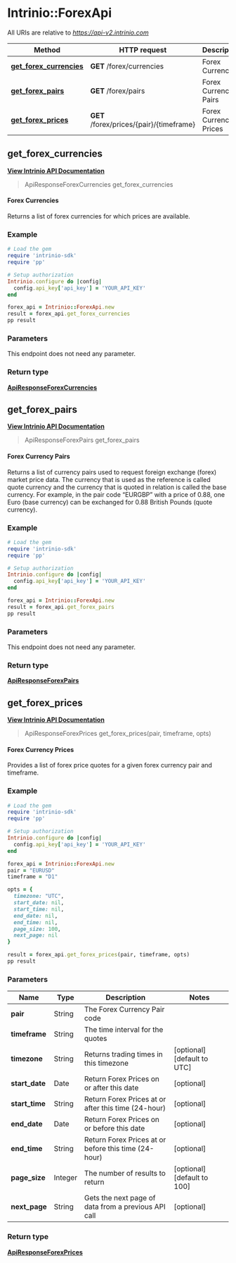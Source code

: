 # Intrinio::ForexApi

All URIs are relative to *https://api-v2.intrinio.com*

Method | HTTP request | Description
------------- | ------------- | -------------
[**get_forex_currencies**](ForexApi.md#get_forex_currencies) | **GET** /forex/currencies | Forex Currencies
[**get_forex_pairs**](ForexApi.md#get_forex_pairs) | **GET** /forex/pairs | Forex Currency Pairs
[**get_forex_prices**](ForexApi.md#get_forex_prices) | **GET** /forex/prices/{pair}/{timeframe} | Forex Currency Prices



[//]: # (START_OPERATION)

[//]: # (CLASS:Intrinio::ForexApi)

[//]: # (METHOD:get_forex_currencies)

[//]: # (RETURN_TYPE:Intrinio::ApiResponseForexCurrencies)

[//]: # (RETURN_TYPE_KIND:object)

[//]: # (RETURN_TYPE_DOC:ApiResponseForexCurrencies.md)

[//]: # (OPERATION:get_forex_currencies_v2)

[//]: # (ENDPOINT:/forex/currencies)

[//]: # (DOCUMENT_LINK:ForexApi.md#get_forex_currencies)

## **get_forex_currencies**

[**View Intrinio API Documentation**](https://docs.intrinio.com/documentation/ruby/get_forex_currencies_v2)

[//]: # (START_OVERVIEW)

> ApiResponseForexCurrencies get_forex_currencies

#### Forex Currencies


Returns a list of forex currencies for which prices are available.

[//]: # (END_OVERVIEW)

### Example

[//]: # (START_CODE_EXAMPLE)

```ruby
# Load the gem
require 'intrinio-sdk'
require 'pp'

# Setup authorization
Intrinio.configure do |config|
  config.api_key['api_key'] = 'YOUR_API_KEY'
end

forex_api = Intrinio::ForexApi.new
result = forex_api.get_forex_currencies
pp result
```

[//]: # (END_CODE_EXAMPLE)

[//]: # (START_DEFINITION)

### Parameters

[//]: # (START_PARAMETERS)

This endpoint does not need any parameter.

[//]: # (END_PARAMETERS)

### Return type

[**ApiResponseForexCurrencies**](ApiResponseForexCurrencies.md)

[//]: # (END_OPERATION)


[//]: # (START_OPERATION)

[//]: # (CLASS:Intrinio::ForexApi)

[//]: # (METHOD:get_forex_pairs)

[//]: # (RETURN_TYPE:Intrinio::ApiResponseForexPairs)

[//]: # (RETURN_TYPE_KIND:object)

[//]: # (RETURN_TYPE_DOC:ApiResponseForexPairs.md)

[//]: # (OPERATION:get_forex_pairs_v2)

[//]: # (ENDPOINT:/forex/pairs)

[//]: # (DOCUMENT_LINK:ForexApi.md#get_forex_pairs)

## **get_forex_pairs**

[**View Intrinio API Documentation**](https://docs.intrinio.com/documentation/ruby/get_forex_pairs_v2)

[//]: # (START_OVERVIEW)

> ApiResponseForexPairs get_forex_pairs

#### Forex Currency Pairs


Returns a list of currency pairs used to request foreign exchange (forex) market price data. The currency that is used as the reference is called quote currency and the currency that is quoted in relation is called the base currency. For example, in the pair code “EURGBP” with a price of 0.88, one Euro (base currency) can be exchanged for 0.88 British Pounds (quote currency).

[//]: # (END_OVERVIEW)

### Example

[//]: # (START_CODE_EXAMPLE)

```ruby
# Load the gem
require 'intrinio-sdk'
require 'pp'

# Setup authorization
Intrinio.configure do |config|
  config.api_key['api_key'] = 'YOUR_API_KEY'
end

forex_api = Intrinio::ForexApi.new
result = forex_api.get_forex_pairs
pp result
```

[//]: # (END_CODE_EXAMPLE)

[//]: # (START_DEFINITION)

### Parameters

[//]: # (START_PARAMETERS)

This endpoint does not need any parameter.

[//]: # (END_PARAMETERS)

### Return type

[**ApiResponseForexPairs**](ApiResponseForexPairs.md)

[//]: # (END_OPERATION)


[//]: # (START_OPERATION)

[//]: # (CLASS:Intrinio::ForexApi)

[//]: # (METHOD:get_forex_prices)

[//]: # (RETURN_TYPE:Intrinio::ApiResponseForexPrices)

[//]: # (RETURN_TYPE_KIND:object)

[//]: # (RETURN_TYPE_DOC:ApiResponseForexPrices.md)

[//]: # (OPERATION:get_forex_prices_v2)

[//]: # (ENDPOINT:/forex/prices/{pair}/{timeframe})

[//]: # (DOCUMENT_LINK:ForexApi.md#get_forex_prices)

## **get_forex_prices**

[**View Intrinio API Documentation**](https://docs.intrinio.com/documentation/ruby/get_forex_prices_v2)

[//]: # (START_OVERVIEW)

> ApiResponseForexPrices get_forex_prices(pair, timeframe, opts)

#### Forex Currency Prices


Provides a list of forex price quotes for a given forex currency pair and timeframe.

[//]: # (END_OVERVIEW)

### Example

[//]: # (START_CODE_EXAMPLE)

```ruby
# Load the gem
require 'intrinio-sdk'
require 'pp'

# Setup authorization
Intrinio.configure do |config|
  config.api_key['api_key'] = 'YOUR_API_KEY'
end

forex_api = Intrinio::ForexApi.new
pair = "EURUSD"
timeframe = "D1"

opts = {
  timezone: "UTC",
  start_date: nil,
  start_time: nil,
  end_date: nil,
  end_time: nil,
  page_size: 100,
  next_page: nil
}

result = forex_api.get_forex_prices(pair, timeframe, opts)
pp result
```

[//]: # (END_CODE_EXAMPLE)

[//]: # (START_DEFINITION)

### Parameters

[//]: # (START_PARAMETERS)


Name | Type | Description  | Notes
------------- | ------------- | ------------- | -------------
 **pair** | String| The Forex Currency Pair code |  &nbsp;
 **timeframe** | String| The time interval for the quotes |  &nbsp;
 **timezone** | String| Returns trading times in this timezone | [optional] [default to UTC] &nbsp;
 **start_date** | Date| Return Forex Prices on or after this date | [optional]  &nbsp;
 **start_time** | String| Return Forex Prices at or after this time (24-hour) | [optional]  &nbsp;
 **end_date** | Date| Return Forex Prices on or before this date | [optional]  &nbsp;
 **end_time** | String| Return Forex Prices at or before this time (24-hour) | [optional]  &nbsp;
 **page_size** | Integer| The number of results to return | [optional] [default to 100] &nbsp;
 **next_page** | String| Gets the next page of data from a previous API call | [optional]  &nbsp;

[//]: # (END_PARAMETERS)

### Return type

[**ApiResponseForexPrices**](ApiResponseForexPrices.md)

[//]: # (END_OPERATION)

